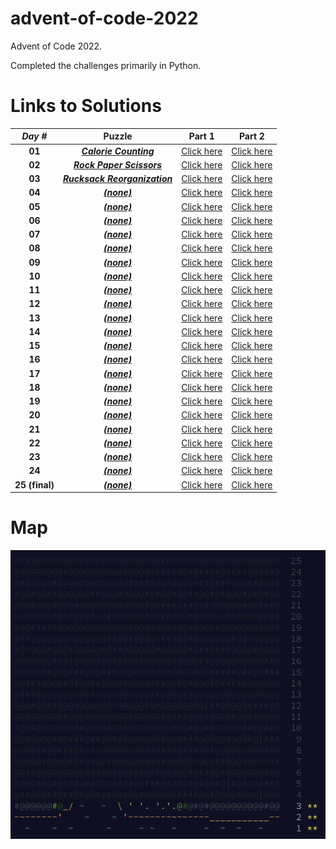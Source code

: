 # advent-of-code-2022

Advent of Code 2022.

Completed the challenges primarily in Python.

# Links to Solutions

|  **_Day #_**   |                              **Puzzle**                              |                         **Part 1**                         |                         **Part 2**                         |
|:--------------:|:--------------------------------------------------------------------:|:----------------------------------------------------------:|:----------------------------------------------------------:|
|     **01**     |    [**_Calorie Counting_**](https://adventofcode.com/2022/day/1)     |    [Click here](./day_01_-_calorie_counting/part_1.py)     |    [Click here](./day_01_-_calorie_counting/part_2.py)     |
|     **02**     |   [**_Rock Paper Scissors_**](https://adventofcode.com/2022/day/2)   |   [Click here](./day_02_-_rock_paper_scissors/part_1.py)   |   [Click here](./day_02_-_rock_paper_scissors/part_2.py)   |
|     **03**     | [**_Rucksack Reorganization_**](https://adventofcode.com/2022/day/3) | [Click here](./day_03_-_rucksack_reorganization/part_1.py) | [Click here](./day_03_-_rucksack_reorganization/part_2.py) |
|     **04**     |         [**_(none)_**](https://adventofcode.com/2022/day/4)          |            [Click here](./day_04_-_/part_1.py)             |            [Click here](./day_04_-_/part_2.py)             |
|     **05**     |         [**_(none)_**](https://adventofcode.com/2022/day/5)          |                      [Click here](.)                       |                      [Click here](.)                       |
|     **06**     |         [**_(none)_**](https://adventofcode.com/2022/day/6)          |                      [Click here](.)                       |                      [Click here](.)                       |
|     **07**     |         [**_(none)_**](https://adventofcode.com/2022/day/7)          |                      [Click here](.)                       |                      [Click here](.)                       |
|     **08**     |         [**_(none)_**](https://adventofcode.com/2022/day/8)          |                      [Click here](.)                       |                      [Click here](.)                       |
|     **09**     |         [**_(none)_**](https://adventofcode.com/2022/day/9)          |                      [Click here](.)                       |                      [Click here](.)                       |
|     **10**     |         [**_(none)_**](https://adventofcode.com/2022/day/10)         |                      [Click here](.)                       |                      [Click here](.)                       |
|     **11**     |         [**_(none)_**](https://adventofcode.com/2022/day/11)         |                      [Click here](.)                       |                      [Click here](.)                       |
|     **12**     |         [**_(none)_**](https://adventofcode.com/2022/day/12)         |                      [Click here](.)                       |                      [Click here](.)                       |
|     **13**     |         [**_(none)_**](https://adventofcode.com/2022/day/13)         |                      [Click here](.)                       |                      [Click here](.)                       |
|     **14**     |         [**_(none)_**](https://adventofcode.com/2022/day/14)         |                      [Click here](.)                       |                      [Click here](.)                       |
|     **15**     |         [**_(none)_**](https://adventofcode.com/2022/day/15)         |                      [Click here](.)                       |                      [Click here](.)                       |
|     **16**     |         [**_(none)_**](https://adventofcode.com/2022/day/16)         |                      [Click here](.)                       |                      [Click here](.)                       |
|     **17**     |         [**_(none)_**](https://adventofcode.com/2022/day/17)         |                      [Click here](.)                       |                      [Click here](.)                       |
|     **18**     |         [**_(none)_**](https://adventofcode.com/2022/day/18)         |                      [Click here](.)                       |                      [Click here](.)                       |
|     **19**     |         [**_(none)_**](https://adventofcode.com/2022/day/19)         |                      [Click here](.)                       |                      [Click here](.)                       |
|     **20**     |         [**_(none)_**](https://adventofcode.com/2022/day/20)         |                      [Click here](.)                       |                      [Click here](.)                       |
|     **21**     |         [**_(none)_**](https://adventofcode.com/2022/day/21)         |                      [Click here](.)                       |                      [Click here](.)                       |
|     **22**     |         [**_(none)_**](https://adventofcode.com/2022/day/22)         |                      [Click here](.)                       |                      [Click here](.)                       |
|     **23**     |         [**_(none)_**](https://adventofcode.com/2022/day/23)         |                      [Click here](.)                       |                      [Click here](.)                       |
|     **24**     |         [**_(none)_**](https://adventofcode.com/2022/day/24)         |                      [Click here](.)                       |                      [Click here](.)                       |
| **25 (final)** |         [**_(none)_**](https://adventofcode.com/2022/day/25)         |                      [Click here](.)                       |                      [Click here](.)                       |

# Map

![](./map.png?raw=true)

